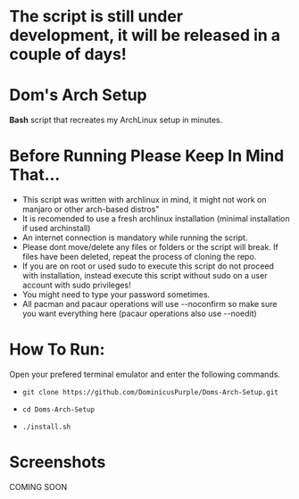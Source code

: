 # The script is still under development, it will be released in a couple of days!
# Dom's **Arch** Setup
**Bash** script that recreates my ArchLinux setup in minutes.

# Before Running Please Keep In Mind That...
* This script was written with archlinux in mind, it might not work on manjaro or other arch-based distros"
* It is recomended to use a fresh archlinux installation (minimal installation if used archinstall)
* An internet connection is mandatory while running the script.
* Please dont move/delete any files or folders or the script will break. If files have been deleted, repeat the process of cloning the repo.
* If you are on root or used sudo to execute this script do not proceed with installation, instead execute this script without sudo on a user account with sudo privileges!
* You might need to type your password sometimes.
* All pacman and pacaur operations will use --noconfirm so make sure you want everything here (pacaur operations also use --noedit)

# How To Run:
Open your prefered terminal emulator and enter the following commands.

* `git clone https://github.com/DominicusPurple/Doms-Arch-Setup.git`

* `cd Doms-Arch-Setup`

* `./install.sh`

# Screenshots
COMING SOON
